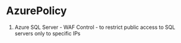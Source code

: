 # AzurePolicy

1. Azure SQL Server - WAF Control - to restrict public access to SQL servers only to specific IPs
